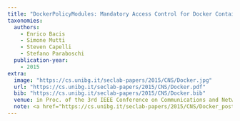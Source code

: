 ```yaml
---
title: "DockerPolicyModules: Mandatory Access Control for Docker Containers"
taxonomies:
  authors:
    - Enrico Bacis
    - Simone Mutti
    - Steven Capelli
    - Stefano Paraboschi
  publication-year:
    - 2015
extra:
  image: "https://cs.unibg.it/seclab-papers/2015/CNS/Docker.jpg"
  url: "https://cs.unibg.it/seclab-papers/2015/CNS/Docker.pdf"
  bib: "https://cs.unibg.it/seclab-papers/2015/CNS/Docker.bib"
  venue: in Proc. of the 3rd IEEE Conference on Communications and Network Security (CNS), Florence, Italy, September 28-30, 2015
  note: <a href="https://cs.unibg.it/seclab-papers/2015/CNS/Docker_poster.pdf">Poster</a>
---
```

